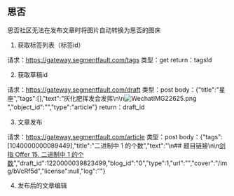 ## 思否

思否社区无法在发布文章时将图片自动转换为思否的图床

1. 获取标签列表（标签id）

请求：https://gateway.segmentfault.com/tags
类型：get
return：tagsId

2. 获取草稿id

请求：https://gateway.segmentfault.com/draft
类型：post
body：{"title":"星座","tags":[],"text":"灰化肥挥发会发挥\n\n![WechatIMG22625.png](https://files.mdnice.com/user/2027/6d6a6e35-a5c0-42e1-a789-25a11079a40a.png)","object_id":"","type":"article"}
return：draft_id

3. 文章发布

请求：https://gateway.segmentfault.com/article
类型：post
body：{"tags":[1040000000089449],"title":"二进制中 1 的个数","text":"\n## 题目链接\n\n[剑指 Offer 15. 二进制中 1 的个数](https://leetcode-cn.com/problems/er-jin-zhi-zhong-1de-ge-shu-lcof/)","draft_id":1220000039823499,"blog_id":"0","type":1,"url":"","cover":"/img/bVcRf5d","license":null,"log":""}

4. 发布后的文章编辑